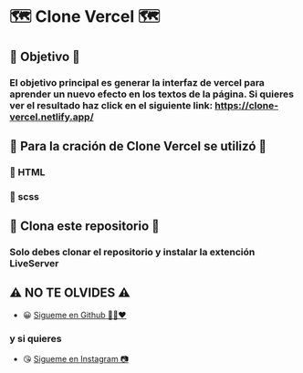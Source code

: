# 🗺️ Clone Vercel 🗺️

## 🏁 Objetivo 🏁

### El objetivo principal es generar la interfaz de vercel para aprender un nuevo efecto en los textos de la página. Si quieres ver el resultado haz click en el siguiente link: https://clone-vercel.netlify.app/

## 👷 Para la cración de Clone Vercel se utilizó 👷

### 🔧 HTML
### 🔧 scss

## 🕺 Clona este repositorio 🕺
### Solo debes clonar el repositorio y instalar la extención LiveServer

## ⚠️ NO TE OLVIDES ⚠️

- 😀 [Sigueme en Github 🙋‍♂️❤️](https://github.com/LeandroGCruzP)

### y si quieres

- 😘 [Sigueme en Instagram 📷](https://www.instagram.com/lea_gcruz/)
